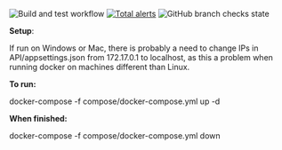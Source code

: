 ![Build and test workflow](https://github.com/KarolGrzesiak/GrandParadeInterview/actions/workflows/continuous-integration.yml/badge.svg)
[![Total alerts](https://img.shields.io/lgtm/alerts/g/microsoft/dotnet.svg?logo=lgtm&logoWidth=18)](https://lgtm.com/projects/g/microsoft/dotnet/alerts/)
![GitHub branch checks state](https://img.shields.io/github/checks-status/KarolGrzesiak/UsersRegistration/main)

**Setup**: 

If run on Windows or Mac, there is probably a need to change IPs in API/appsettings.json from 172.17.0.1 to localhost, as this a problem when running docker on machines different than Linux. 

**To run:**

docker-compose -f compose/docker-compose.yml up -d

**When finished:**

docker-compose -f compose/docker-compose.yml down

